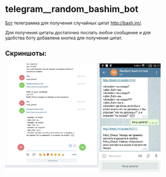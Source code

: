 # telegram__random_bashim_bot

[Бот](https://telegram.me/random_bashim_bot) телеграмма для получения случайных цитат http://bash.im/.

Для получения цитаты достаточно послать любое сообщение и для удобства боту добавлена кнопка для получения цитат. 

## Скриншоты:

![screenshot.jpg](screenshot.jpg)

